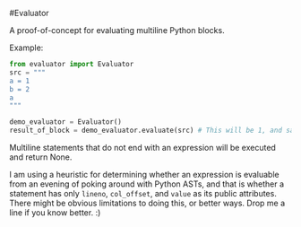#Evaluator

A proof-of-concept for evaluating multiline Python blocks.

Example:

```python
from evaluator import Evaluator
src = """
a = 1
b = 2
a
"""

demo_evaluator = Evaluator()
result_of_block = demo_evaluator.evaluate(src) # This will be 1, and save "a" and "b" in demo_evaluator's namespace
```

Multiline statements that do not end with an expression will be executed and return None.

I am using a heuristic for determining whether an expression is evaluable from an evening of poking around
with Python ASTs, and that is whether a statement has only `lineno`, `col_offset`, and `value` as its public
attributes. There might be obvious limitations to doing this, or better ways. Drop me a line if you
know better. :)


